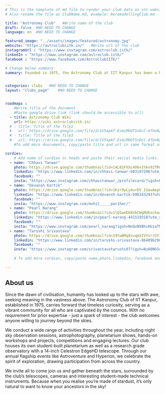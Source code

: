 ```yaml
---
# This is the template of md file to render your club data on snt website. The below example is of Aeromodelling Club, please modify the data according to your clunb.
# Also rename the file as ClubName.md, example: AeromodellingClub.md

title: "Astronomy Club"   #Write name of the club
draft: false  #NO NEED TO CHANGE
language: en  #NO NEED TO CHANGE

featured_image: "../assets/images/featured/astronomy.jpg"
website: "https://astroclubiitk.in/"   #Write url of the club
instagramUrl : "https://www.instagram.com/astroclub.iitk/"
linkedIn : "https://www.instagram.com/astroclub.iitk/"
facebook : "https://www.facebook.com/AstroClubIITK/"

# Change below summary
summary: Founded in 1975, the Astronomy Club at IIT Kanpur has been a hub of cosmic exploration. Our club is open to everyone, with members from diverse academic backgrounds, all you need is a little curiosity about the universe, and we'll help you fall in love with the cosmos.The club offers a wide range of activities for the campus community and provides advanced resources and facilities to those who wants to dive deeper. The Astronomy Club is more than just a place to learn—it's a community where curiosity and science meet to explore the mysteries of the universe.


categories: clubs   #NO NEED TO CHANGE
layout: "clubs_page"    #NO NEED TO CHANGE


roadmaps :
    #Write title of the document
    #Paste google drive link (link should be accessible to all)
  - title: Astronomy Club Wiki
    url: https://wiki.astroclubiitk.in/
  # - title: Title of the file2
  #   url: https://drive.google.com/file/d/1V5apAf-EsmiMbQTSnDcC-4fUxNZbrXw4/view?usp=sharing
  # - title: Title of the file3
  #   url: https://drive.google.com/file/d/1V5apAf-EsmiMbQTSnDcC-4fUxNZbrXw4/view?usp=sharing
    #To add more doucuments, copy/paste title and url in same format as above.

cordies:
    # Add name of cordies or heads and paste their social media links.
  - name: "Chhavi Tanwar"
    photo: https://drive.google.com/thumbnail?id=14L81FXXc4O6xthkv92TRGnUgE7wXtIC3&sz=w1000  #NO NEED TO CHANGE
    linkedin: "https://www.linkedin.com/in/chhavi-tanwar-b03197286?utm_source=share&utm_campaign=share_via&utm_content=profile&utm_medium=android_app"
    facebook: ""
    insta: "https://www.instagram.com/chhavitanwar_/profilecard/?igsh=OXR5ZGFhOGs5NmZl"
  - name: "Devansh Kartik"
    photo: https://drive.google.com/thumbnail?id=1Kzr9yLy4urDV_IUowAep0ERbwRQPNDRh&sz=w1000  #NO NEED TO CHANGE
    linkedin: "https://www.linkedin.com/in/devansh-kartik-b98343293?utm_source=share&utm_campaign=share_via&utm_content=profile&utm_medium=a"
    facebook: ""
    insta: "https://www.instagram.com/mohit_____parihar/"
  - name: "Pearl Narang"
    photo: https://drive.google.com/thumbnail?id=1lQSweEHXUbCWgMdhxchacsyc-oOiPal7&sz=w1000   #NO NEED TO CHANGE
    linkedin: "https://www.linkedin.com/in/pearl-narang-441519318?utm_source=share&utm_campaign=share_via&utm_content=profile&utm_medium=android_app"
    facebook: ""
    insta: "https://www.instagram.com/pearl_narang?igsh=NnQxNXBhcHUzaTM1"
  - name: "Tarushi Srivastava"
    photo: https://drive.google.com/thumbnail?id=19twBMq9zuqmXIVYxrrGYIVZ65nQOsApF&sz=w1000   #NO NEED TO CHANGE
    linkedin: "https://www.linkedin.com/in/tarushi-srivastava-86409b298"
    facebook: ""
    insta: "https://www.instagram.com/srivastavatarushi07?igsh=NzA0NG5uajdxZXF6"
  
    # To add more cordies, copy/paste name,photo,linkedin, facebook and insta in same format as above.
    
---
```


<!-- Write about us section -->
## About us
Since the dawn of civilisation, humanity has looked up to the stars with awe, seeking meaning in the vastness above. The Astronomy Club of IIT Kanpur, established in 1975, carries forward that timeless curiosity, serving as a vibrant community for all who are captivated by the cosmos. With no requirement for prior expertise - just a spark of interest - the club welcomes anyone willing to journey beyond the skies.

We conduct a wide range of activities throughout the year, including night sky observation sessions, astrophotography, planetarium shows, hands-on workshops and projects, competitions and engaging lectures. Our club houses its own student-built planetarium as well as a research grade observatory with a 14-inch Celestron EdgeHD telescope. Through our annual flagship events like Astroventure and Hyperion, we celebrate the spirit of exploration, drawing participation from across the country.

We invite all to come join us and gather beneath the stars, surrounded by the club’s telescopes, cameras and interesting student-made technical instruments. Because when you realise you’re made of stardust, it’s only natural to want to know your ancestors in the sky!